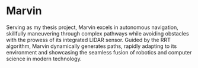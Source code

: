 # Marvin

Serving as my thesis project, Marvin excels in autonomous navigation, skillfully maneuvering through complex pathways while avoiding obstacles with the prowess of its integrated LIDAR sensor. 
Guided by the RRT algorithm, Marvin dynamically generates paths, rapidly adapting to its environment and showcasing the seamless fusion of robotics and computer science in modern technology.
